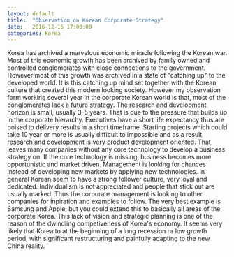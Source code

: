 ```yaml
---
layout: default
title:  "Observation on Korean Corporate Strategy"
date:   2016-12-16 17:00:00
categories: Korea
---
```


Korea has archived a marvelous economic miracle following the Korean war. Most of this economic growth has been archived by family owned and controlled conglomerates with close connections to the government. However most of this growth was archived in a state of "catching up" to the developed world. It is this catching up mind set together with the Korean culture that created this modern looking society.
However my observation form working several year in the corporate Korean world is that, most of the conglomerates lack a future strategy. The research and development horizon is small, usually 3-5 years. That is due to the pressure that builds up in the corporate hierarchy. Executives have a short life expectancy thus are poised to delivery results in a short timeframe. Starting projects which could take 10 year or more is usually difficult to impossible and as a result research and development is very product development oriented. That leaves many companies without any core technology to develop a business strategy on.
If the core technology is missing, business becomes more opportunistic and market driven. Management is looking for chances instead of developing new markets by applying new technologies.
In general Korean seem to have a strong follower culture, very loyal and dedicated. Individualism is not appreciated and people that stick out are usually marked. Thus the corporate management is looking to other companies for inpiration and examples to follow. The very best example is Samsung and Apple, but you could extend this to basically all areas of the corporate Korea. 
This lack of vision and strategic planning is one of the reason of the dwindling competiveness of Korea's economy. It seems very likely that Korea to at the beginning of a long recession or low growth period, with significant restructuring and painfully adapting to the new China reality. 
